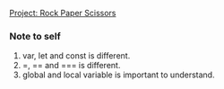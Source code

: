 [Project: Rock Paper Scissors](https://www.theodinproject.com/courses/web-development-101/lessons/rock-paper-scissors)

### Note to self

1. var, let and const is different.
2. =, == and === is different.
3. global and local variable is important to understand.